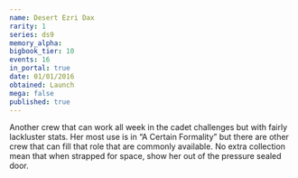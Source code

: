 ```yaml
---
name: Desert Ezri Dax
rarity: 1
series: ds9
memory_alpha:
bigbook_tier: 10
events: 16
in_portal: true
date: 01/01/2016
obtained: Launch
mega: false
published: true
---
```


Another crew that can work all week in the cadet challenges but with fairly lackluster stats. Her most use is in “A Certain Formality” but there are other crew that can fill that role that are commonly available. No extra collection mean that when strapped for space, show her out of the pressure sealed door.

